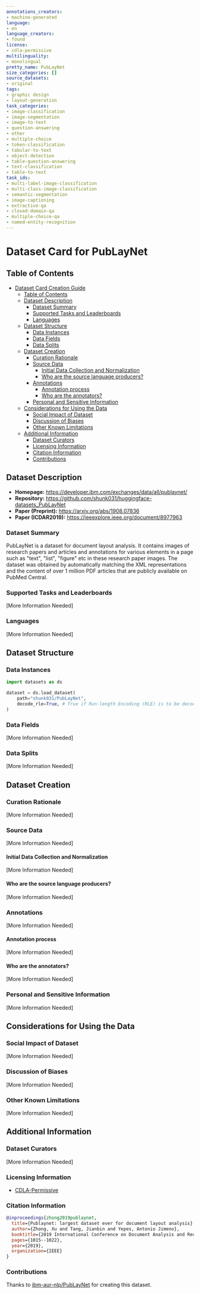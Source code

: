 ```yaml
---
annotations_creators:
- machine-generated
language:
- en
language_creators:
- found
license:
- cdla-permissive
multilinguality:
- monolingual
pretty_name: PubLayNet
size_categories: []
source_datasets:
- original
tags:
- graphic design
- layout-generation
task_categories:
- image-classification
- image-segmentation
- image-to-text
- question-answering
- other
- multiple-choice
- token-classification
- tabular-to-text
- object-detection
- table-question-answering
- text-classification
- table-to-text
task_ids:
- multi-label-image-classification
- multi-class-image-classification
- semantic-segmentation
- image-captioning
- extractive-qa
- closed-domain-qa
- multiple-choice-qa
- named-entity-recognition
---
```


# Dataset Card for PubLayNet

## Table of Contents
- [Dataset Card Creation Guide](#dataset-card-creation-guide)
  - [Table of Contents](#table-of-contents)
  - [Dataset Description](#dataset-description)
    - [Dataset Summary](#dataset-summary)
    - [Supported Tasks and Leaderboards](#supported-tasks-and-leaderboards)
    - [Languages](#languages)
  - [Dataset Structure](#dataset-structure)
    - [Data Instances](#data-instances)
    - [Data Fields](#data-fields)
    - [Data Splits](#data-splits)
  - [Dataset Creation](#dataset-creation)
    - [Curation Rationale](#curation-rationale)
    - [Source Data](#source-data)
      - [Initial Data Collection and Normalization](#initial-data-collection-and-normalization)
      - [Who are the source language producers?](#who-are-the-source-language-producers)
    - [Annotations](#annotations)
      - [Annotation process](#annotation-process)
      - [Who are the annotators?](#who-are-the-annotators)
    - [Personal and Sensitive Information](#personal-and-sensitive-information)
  - [Considerations for Using the Data](#considerations-for-using-the-data)
    - [Social Impact of Dataset](#social-impact-of-dataset)
    - [Discussion of Biases](#discussion-of-biases)
    - [Other Known Limitations](#other-known-limitations)
  - [Additional Information](#additional-information)
    - [Dataset Curators](#dataset-curators)
    - [Licensing Information](#licensing-information)
    - [Citation Information](#citation-information)
    - [Contributions](#contributions)

## Dataset Description

- **Homepage:** https://developer.ibm.com/exchanges/data/all/publaynet/
- **Repository:** https://github.com/shunk031/huggingface-datasets_PubLayNet
- **Paper (Preprint):** https://arxiv.org/abs/1908.07836
- **Paper (ICDAR2019):** https://ieeexplore.ieee.org/document/8977963

### Dataset Summary

PubLayNet is a dataset for document layout analysis. It contains images of research papers and articles and annotations for various elements in a page such as "text", "list", "figure" etc in these research paper images. The dataset was obtained by automatically matching the XML representations and the content of over 1 million PDF articles that are publicly available on PubMed Central.

### Supported Tasks and Leaderboards

[More Information Needed]

### Languages

[More Information Needed]

## Dataset Structure

### Data Instances

```python
import datasets as ds

dataset = ds.load_dataset(
    path="shunk031/PubLayNet",
    decode_rle=True, # True if Run-length Encoding (RLE) is to be decoded and converted to binary mask.
)
```

### Data Fields

[More Information Needed]

### Data Splits

[More Information Needed]

## Dataset Creation

### Curation Rationale

[More Information Needed]

### Source Data

[More Information Needed]

#### Initial Data Collection and Normalization

[More Information Needed]

#### Who are the source language producers?

[More Information Needed]

### Annotations

[More Information Needed]

#### Annotation process

[More Information Needed]

#### Who are the annotators?

[More Information Needed]

### Personal and Sensitive Information

[More Information Needed]

## Considerations for Using the Data

### Social Impact of Dataset

[More Information Needed]

### Discussion of Biases

[More Information Needed]

### Other Known Limitations

[More Information Needed]

## Additional Information

### Dataset Curators

[More Information Needed]

### Licensing Information

- [CDLA-Permissive](https://cdla.io/permissive-1-0/)

### Citation Information


```bibtex
@inproceedings{zhong2019publaynet,
  title={Publaynet: largest dataset ever for document layout analysis},
  author={Zhong, Xu and Tang, Jianbin and Yepes, Antonio Jimeno},
  booktitle={2019 International Conference on Document Analysis and Recognition (ICDAR)},
  pages={1015--1022},
  year={2019},
  organization={IEEE}
}
```

### Contributions

Thanks to [ibm-aur-nlp/PubLayNet](https://github.com/ibm-aur-nlp/PubLayNet) for creating this dataset.
